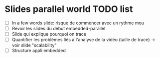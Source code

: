 # Slides parallel world TODO list

- [ ] In a few words slide: risque de commencer avec un rythme mou
- [ ] Revoir les slides du début embedded-parallel
- [ ] Slide qui explique pourquoi on trace
- [ ] Quantifier les problèmes liés à l'analyse de la vidéo (taille de trace) -> voir slide "scalability"
- [ ] Structure appli embedded
